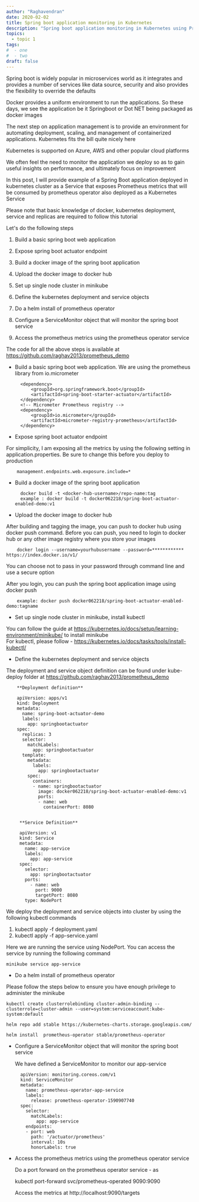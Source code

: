 ```yaml
---
author: "Raghavendran"
date: 2020-02-02
title: Spring boot application monitoring in Kubernetes
description: "Spring boot application monitoring in Kubernetes using Prometheus"
topics:
  - topic 1
tags:
#  - one
#  - two
draft: false
---
```



Spring boot is widely popular in microservices world as it integrates and provides a number of services like data source, security  and also provides the flexibility to override the defaults 

Docker provides a uniform  environment to run the applications. So these days, we see the application be it Springboot  or Dot NET being packaged as docker images

The next step on application management  is to provide an environment for automating deployment, scaling, and management of containerized applications. Kubernetes fits the bill quite nicely here

Kubernetes is supported  on Azure, AWS and other popular cloud platforms 

We often feel the need to monitor the application we deploy so as to gain useful insights on performance, and ultimately focus on improvement

In this post, I will provide example of a Spring Boot application deployed in kubernetes cluster as a Service that exposes Prometheus metrics that will be consumed by prometheus operator
also deployed as a Kubernetes Service

Please note that basic knowledge of docker, kubernetes deployment, service and replicas are required to follow this tutorial


Let's do the following steps

1. Build a basic spring boot web application

2. Expose spring boot actuator endpoint

3. Build a docker image of the spring boot application

4. Upload the docker image to docker hub

5. Set up single node cluster in minikube

6. Define the kubernetes deployment and service objects

7. Do a helm install of prometheus operator

8. Configure a ServiceMonitor object that will monitor the spring boot service

9. Access the prometheus metrics using the prometheus operator service

The code for all the above steps is available at https://github.com/raghav2013/prometheus_demo



* Build a basic spring boot web application. We are using the prometheus library from io.micrometer

		<dependency>
			<groupId>org.springframework.boot</groupId>
			<artifactId>spring-boot-starter-actuator</artifactId>
		</dependency>
		<!-- Micrometer Prometheus registry -->
		<dependency>
			<groupId>io.micrometer</groupId>
			<artifactId>micrometer-registry-prometheus</artifactId>
		</dependency>

* Expose spring boot actuator endpoint

For simplicity, I am exposing all the metrics by using the following setting in application.properties. Be sure to change
this before you deploy to production

		management.endpoints.web.exposure.include=*


* Build a docker image of the spring boot application

		docker build -t <docker-hub-username>/repo-name:tag
		example : docker build -t docker062218/spring-boot-actuator-enabled-demo:v1


* Upload the docker image to docker hub

After building and tagging the image, you can push to docker hub using docker push command. Before you can push, you
need to login to docker hub or any other image registry where you store your images

		docker login --username=yourhubusername --password=************ https://index.docker.io/v1/


You can choose not to pass in your password through command line and use a secure option

After you login, you can push the spring boot application image using docker push

        example: docker push docker062218/spring-boot-actuator-enabled-demo:tagname

* Set up single node cluster in minikube, install kubectl

You can follow the guide at https://kubernetes.io/docs/setup/learning-environment/minikube/ to install minikube 
<br>
For kubectl, please follow - https://kubernetes.io/docs/tasks/tools/install-kubectl/



* Define the kubernetes deployment and service objects


The deployment and service object definition can be found under kube-deploy folder at https://github.com/raghav2013/prometheus_demo

        **Deployment definition**

        apiVersion: apps/v1
        kind: Deployment
        metadata:
          name: spring-boot-actuator-demo
          labels:
            app: springbootactuator
        spec:
          replicas: 3
          selector:
            matchLabels:
              app: springbootactuator
          template:
            metadata:
              labels:
                app: springbootactuator
            spec:
              containers:
              - name: springbootactuator
                image: docker062218/spring-boot-actuator-enabled-demo:v1
                ports:
                - name: web
                  containerPort: 8080


         **Service Definition**

         apiVersion: v1
         kind: Service
         metadata:
           name: app-service
           labels:
             app: app-service
         spec:
           selector:
             app: springbootactuator
           ports:
             - name: web
               port: 9000
               targetPort: 8080
           type: NodePort



We deploy the deployment and service objects into cluster by using the following kubectl commands

1. kubectl apply -f deployment.yaml
2. kubectl apply -f app-service.yaml


Here we are running the service using NodePort. You can access the service by running the following command

    minikube service app-service

* Do a helm install of prometheus operator

Please follow the steps below to ensure you have enough privilege to administer the minikube

    kubectl create clusterrolebinding cluster-admin-binding --clusterrole=cluster-admin --user=system:serviceaccount:kube-system:default

    helm repo add stable https://kubernetes-charts.storage.googleapis.com/

    helm install  prometheus-operator stable/prometheus-operator


* Configure a ServiceMonitor object that will monitor the spring boot service

    We have defined a ServiceMonitor to monitor our app-service


        apiVersion: monitoring.coreos.com/v1
        kind: ServiceMonitor
        metadata:
          name: prometheus-operator-app-service
          labels:
            release: prometheus-operator-1590907740
        spec:
          selector:
            matchLabels:
              app: app-service
          endpoints:
          - port: web
            path: '/actuator/prometheus'
            interval: 10s
            honorLabels: true

* Access the prometheus metrics using the prometheus operator service

    Do a port forward on the prometheus operator service - as

    kubectl port-forward svc/prometheus-operated 9090:9090

    Access the metrics at http://localhost:9090/targets









